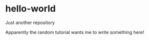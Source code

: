# hello-world
Just another repository

Apparently the random tutorial wants me to write something here!
